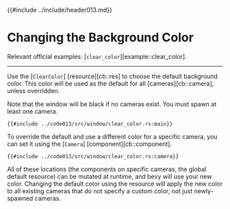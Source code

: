 {{#include ../include/header013.md}}

# Changing the Background Color

Relevant official examples:
[`clear_color`][example::clear_color].

---

Use the [`ClearColor`] [resource][cb::res] to choose the default background
color. This color will be used as the default for all [cameras][cb::camera],
unless overridden.

Note that the window will be black if no cameras exist. You must spawn at
least one camera.

```rust,no_run,noplayground
{{#include ../code013/src/window/clear_color.rs:main}}
```

To override the default and use a different color for a specific camera, you can
set it using the [`Camera`] [component][cb::component].

```rust,no_run,noplayground
{{#include ../code013/src/window/clear_color.rs:camera}}
```

All of these locations (the components on specific cameras, the global default
resource) can be mutated at runtime, and bevy will use your new color. Changing
the default color using the resource will apply the new color to all existing
cameras that do not specify a custom color, not just newly-spawned cameras.
